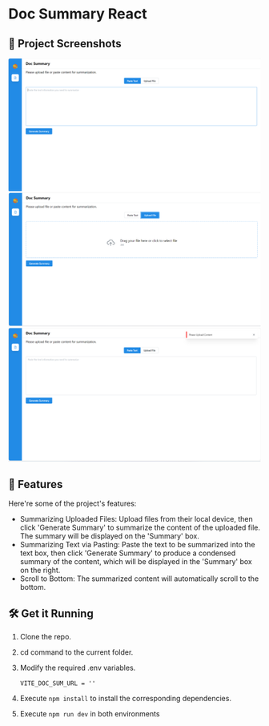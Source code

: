 # Doc Summary React

## 📸 Project Screenshots

![project-screenshot](../../assets/img/docsum-ui-react.png)
![project-screenshot](../../assets/img/docsum-ui-react-file.png)
![project-screenshot](../../assets/img/docsum-ui-react-error.png)

## 🧐 Features

Here're some of the project's features:

- Summarizing Uploaded Files: Upload files from their local device, then click 'Generate Summary' to summarize the content of the uploaded file. The summary will be displayed on the 'Summary' box.
- Summarizing Text via Pasting: Paste the text to be summarized into the text box, then click 'Generate Summary' to produce a condensed summary of the content, which will be displayed in the 'Summary' box on the right.
- Scroll to Bottom: The summarized content will automatically scroll to the bottom.

## 🛠️ Get it Running

1. Clone the repo.

2. cd command to the current folder.

3. Modify the required .env variables.
   ```
   VITE_DOC_SUM_URL = ''
   ```
4. Execute `npm install` to install the corresponding dependencies.

5. Execute `npm run dev` in both environments
